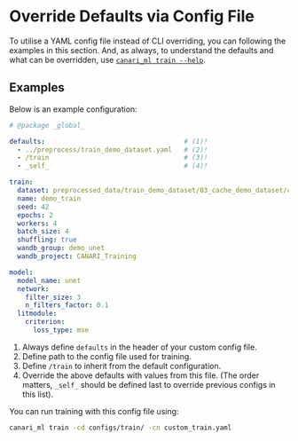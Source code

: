 # Override Defaults via Config File

To utilise a YAML config file instead of CLI overriding, you can following the examples in this section. And, as always, to understand the defaults and what can be overridden, use [`canari_ml train --help`](../../help/train.md).

## Examples

Below is an example configuration:

``` yaml title="configs/train/custom_train.yaml" linenums="1"
# @package _global_

defaults:                                   # (1)!
  - ../preprocess/train_demo_dataset.yaml   # (2)!
  - /train                                  # (3)!
  - _self_                                  # (4)!

train:
  dataset: preprocessed_data/train_demo_dataset/03_cache_demo_dataset/cached.DAY.north.json
  name: demo_train
  seed: 42
  epochs: 2
  workers: 4
  batch_size: 4
  shuffling: true
  wandb_group: demo_unet
  wandb_project: CANARI_Training

model:
  model_name: unet
  network:
    filter_size: 3
    n_filters_factor: 0.1
  litmodule:
    criterion:
      loss_type: mse
```

1. Always define `defaults` in the header of your custom config file.
2. Define path to the config file used for training.
3. Define `/train` to inherit from the default configuration.
4. Override the above defaults with values from this file. (The order matters, `_self_` should be defined last to override previous configs in this list).

You can run training with this config file using:

```bash
canari_ml train -cd configs/train/ -cn custom_train.yaml
```
